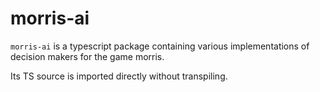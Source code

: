 # morris-ai

`morris-ai` is a typescript package containing various implementations of decision makers for the game morris.

Its TS source is imported directly without transpiling.
